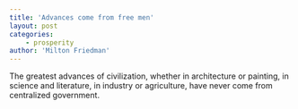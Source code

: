 ```yaml
---
title: 'Advances come from free men'
layout: post
categories:
    - prosperity
author: 'Milton Friedman'
---
```


The greatest advances of civilization, whether in architecture or painting, in science and literature, in industry or agriculture, have never come from centralized government.